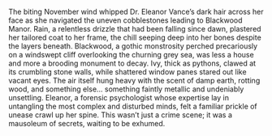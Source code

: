 The biting November wind whipped Dr. Eleanor Vance’s dark hair across her face as she navigated the uneven cobblestones leading to Blackwood Manor.  Rain, a relentless drizzle that had been falling since dawn, plastered her tailored coat to her frame, the chill seeping deep into her bones despite the layers beneath.  Blackwood, a gothic monstrosity perched precariously on a windswept cliff overlooking the churning grey sea, was less a house and more a brooding monument to decay.  Ivy, thick as pythons, clawed at its crumbling stone walls, while shattered window panes stared out like vacant eyes.  The air itself hung heavy with the scent of damp earth, rotting wood, and something else… something faintly metallic and undeniably unsettling.  Eleanor, a forensic psychologist whose expertise lay in untangling the most complex and disturbed minds, felt a familiar prickle of unease crawl up her spine. This wasn’t just a crime scene; it was a mausoleum of secrets, waiting to be exhumed.
